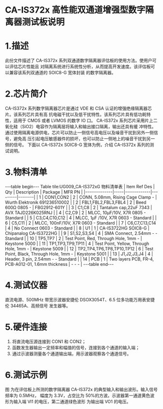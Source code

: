  # CA-IS372x 高性能双通道增强型数字隔离器测试板说明


#  1.描述
此份文件描述了 CA-IS372x 系列双通道数字隔离器评估板的使用方法。使用户可以评估芯片性能且
对隔离系统进行系统性分析，从而提高开发速度。该评估板可以兼容该系列双通道的 SOIC8-G 宽体封装
的数字隔离器。


# 2.芯片简介
CA-IS372x 系列数字隔离器芯片是通过 VDE 和 CSA 认证的增强绝缘隔离器芯片。该系列芯片具有高
抗电磁干扰以及低干扰特性。该系列芯片具有低功耗特性，适用于 CMOS 或者 LVMOS 的数字 IO 口。
CA-IS372x 系列芯片采用片上二氧化硅（SiO2）电容作为隔离层将输入和输出接口隔离，输出还具有缓
冲特性。通过使用隔离电源供电，芯片可以防止一侧信号高电压以及噪音干扰到另外一侧信号，避免高
压引起电压敏感器件的损坏，也可以防止一侧地上的噪音干扰到另一侧的信号。
下面以 CA-IS372x SOIC8-G 宽体为例，介绍 CA-IS372x 系列的测试说明。


# 3.物料清单
---table begin---
Table tile:UG009_CA-IS372xG 物料清单表
| Item Ref Des | Qty | Description | Package | MFR PN |
|--------------|-----|-------------|---------|--------|
| 1            | CON1,CON2 | 2 | CONN, 5.08mm, Rising Cage Clamp - | Wurth Elektronik 691236510002 |
| 2            | FBL1,FBL2,FBL3,FBL4 | 2 | Beed 600Ω 0805 - | FBG2912-601Y |
| 3            | C1,C8 | 2 | Tantalum cap,22uF 7343 | AVX TAJD226K025RNJ |
| 4            | C2,C9 | 2 | MLCC, 10μF/10V, X7R 0805 - Standard |
| 5            | C3,C4,C10,C12 | 4 | MLCC, 1μF /10V, X7R 0603 - Standard |
| 6            | C5,C11 | 2 | MLCC, 100nF/10V, X7R 0603 - Standard |
| 7            | C6,C7,C13,C14 | 4 | No Connect 0603 - Standard |
| 8            | U1 | 1 | CA-IS3722HG SOIC8-G | Chipanalog CA-IS3722HG |
| 9            | S1,S2,S3,S4 | 4 | SMA Connect, 2.54mm - - Standard |
| 10           | TP5,TP7 | 2 | Test Point, Red, Through Hole, 1mm - | Keystone 5000 |
| 11           | TP1,TP3,TP9,TP11 | 4 | Test Point, Yellow, Through Hole, 1mm - | Keystone 5009 |
| 12           | TP2,TP4,TP6,TP8,TP10,TP12 | 6 | Test Point, Black, Through Hole, 1mm - | Keystone 5001 |
| 13           | J1,J2,J3,J4 | 4 | Header, 3 pin, 2.54mm - - Standard |
| 14           | PCB | 1 | Two layers PCB, FR-4, PCB-A012-01, 1.6mm thickness | - - - |
---table end---


#  4.测试仪器
直流电源、500MHz 带宽示波器安捷伦 DSOX3054T、6.5 位多功能万用表安捷伦 34465A、高频信号
发生器等。


# 5.硬件连接
1. 将直流电压源连接到 CON1 和 CON2；
2. 函数发生器输出一定频率和幅值的信号，连接到各个通道的输入端；
3. 通过示波器测量各个通道输出端，用示波器观察各个通道信号。




# 6.测试示例
图 为在评估板上所测的数字隔离器 CA-IS372x 的典型输入和输出波形。输入信号频率为 0.5MHz，
幅度为 3.3V，占空比为 50%的方波。示波器第一通道黄色波形为输入端 VI1 的电压，第二通道绿色波形
为输出端 VO1 的电压。


 